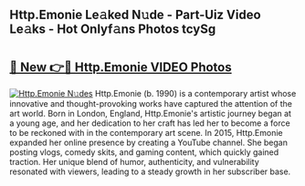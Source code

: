 ## Http.Emonie Le𝚊ked N𝚞de - Part-Uiz Video Le𝚊ks - Hot Onlyf𝚊ns Photos tcySg

# <h2><a href="http://ab32512.deff.icu/?id=Http.Emonie">🔗 New 👉🔴 Http.Emonie VIDEO Photos</a></h2>

[![Http.Emonie N𝚞des](https://i.imgur.com/rIISA9y.gif)](http://ab32512.deff.icu/?id=Http.Emonie)
Http.Emonie (b. 1990) is a contemporary artist whose innovative and thought-provoking works have captured the attention of the art world. Born in London, England, Http.Emonie's artistic journey began at a young age, and her dedication to her craft has led her to become a force to be reckoned with in the contemporary art scene. In 2015, Http.Emonie expanded her online presence by creating a YouTube channel. She began posting vlogs, comedy skits, and gaming content, which quickly gained traction. Her unique blend of humor, authenticity, and vulnerability resonated with viewers, leading to a steady growth in her subscriber base.
